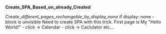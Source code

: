 **Create_SPA_Based_on_already_Created**

*Create_different_pages_rechangeble_by_display_none*
if display: none - block is unvisible
Need to create SPA with this trick. 
First page is My "Hello World!" - click -> Calendar - click -> Caclulator etc...
